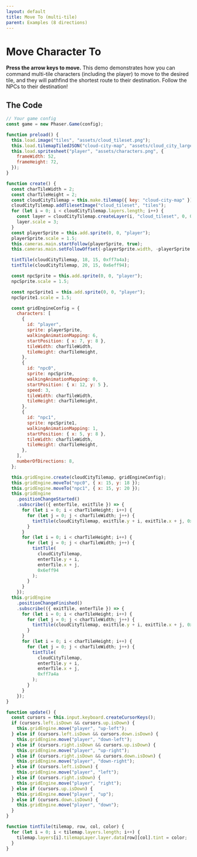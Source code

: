 ```yaml
---
layout: default
title: Move To (multi-tile)
parent: Examples (8 directions)
---
```


# Move Character To

**Press the arrow keys to move.** This demo demonstrates how you can command multi-tile characters (including the player) to move to the desired tile, and they will pathfind the shortest route to their destination. Follow the NPCs to their destination!

<div id="game"></div>

<script src="js/phaser.min.js"></script>
<script src="js/grid-engine-2.23.0.min.js"></script>
<script src="js/getBasicConfig.js"></script>

<script>
  const config = getBasicConfig(preload, create, update);
  const game = new Phaser.Game(config);

  function preload() {
    this.load.image("tiles", "assets/cloud_tileset.png");
    this.load.tilemapTiledJSON("cloud-city-map", "assets/cloud_city_large.json");
    this.load.spritesheet("player", "assets/characters.png", {
      frameWidth: 52,
      frameHeight: 72,
    });
  }

  function create() {
    const charTileWidth = 2;
    const charTileHeight = 2;
    const cloudCityTilemap = this.make.tilemap({ key: "cloud-city-map" });
    cloudCityTilemap.addTilesetImage("cloud_tileset", "tiles");
    for (let i = 0; i < cloudCityTilemap.layers.length; i++) {
      const layer = cloudCityTilemap.createLayer(i, "cloud_tileset", 0, 0);
      layer.scale = 3;
    }
    const playerSprite = this.add.sprite(0, 0, "player");
    playerSprite.scale = 1.5;
    this.cameras.main.startFollow(playerSprite, true);
    this.cameras.main.setFollowOffset(-playerSprite.width, -playerSprite.height);

    tintTile(cloudCityTilemap, 18, 15, 0xff7a4a);
    tintTile(cloudCityTilemap, 20, 15, 0x6eff94);

    const npcSprite = this.add.sprite(0, 0, "player");
    npcSprite.scale = 1.5;

    const npcSprite1 = this.add.sprite(0, 0, "player");
    npcSprite1.scale = 1.5;

    const gridEngineConfig = {
      characters: [
        {
          id: "player",
          sprite: playerSprite,
          walkingAnimationMapping: 6,
          startPosition: {x: 7, y: 8},
          tileWidth: charTileWidth,
          tileHeight: charTileHeight,
        },
        {
          id: "npc0",
          sprite: npcSprite,
          walkingAnimationMapping: 0,
          startPosition: {x: 12, y: 5},
          speed: 3,
          tileWidth: charTileWidth,
          tileHeight: charTileHeight,
        },
        {
          id: "npc1",
          sprite: npcSprite1,
          walkingAnimationMapping: 1,
          startPosition: {x: 5, y: 8},
          tileWidth: charTileWidth,
          tileHeight: charTileHeight,
        },
      ],
      numberOfDirections: 8,
    };

    this.gridEngine.create(cloudCityTilemap, gridEngineConfig);
    this.gridEngine.moveTo("npc0", {x: 15, y: 18});
    this.gridEngine.moveTo("npc1", {x: 15, y: 20});
    this.gridEngine.positionChangeStarted().subscribe(({enterTile, exitTile}) => {
      for (let i=0; i<charTileHeight; i++) {
        for (let j=0; j<charTileWidth; j++) {
          tintTile(cloudCityTilemap, exitTile.y+i, exitTile.x+j, 0xff7a4a);
        }
      }
      for (let i=0; i<charTileHeight; i++) {
        for (let j=0; j<charTileWidth; j++) {
          tintTile(cloudCityTilemap, enterTile.y+i, enterTile.x+j, 0x6eff94);
        }
      }
    });
    this.gridEngine.positionChangeFinished().subscribe(({exitTile, enterTile}) => {
      for (let i=0; i<charTileHeight; i++) {
        for (let j=0; j<charTileWidth; j++) {
          tintTile(cloudCityTilemap, exitTile.y+i, exitTile.x+j, 0xffffff);
        }
      }
      for (let i=0; i<charTileHeight; i++) {
        for (let j=0; j<charTileWidth; j++) {
          tintTile(cloudCityTilemap, enterTile.y+i, enterTile.x+j, 0xff7a4a);
        }
      }
    });
  }

  function update() {
    const cursors = this.input.keyboard.createCursorKeys();
    if (cursors.left.isDown && cursors.up.isDown) {
      this.gridEngine.move("player", "up-left");
    } else if (cursors.left.isDown && cursors.down.isDown) {
      this.gridEngine.move("player", "down-left");
    } else if (cursors.right.isDown && cursors.up.isDown) {
      this.gridEngine.move("player", "up-right");
    } else if (cursors.right.isDown && cursors.down.isDown) {
      this.gridEngine.move("player", "down-right");
    } else if (cursors.left.isDown) {
      this.gridEngine.move("player", "left");
    } else if (cursors.right.isDown) {
      this.gridEngine.move("player", "right");
    } else if (cursors.up.isDown) {
      this.gridEngine.move("player", "up");
    } else if (cursors.down.isDown) {
      this.gridEngine.move("player", "down");
    }
  }

  function tintTile(tilemap, row, col, color) {
    for (let i = 0; i < tilemap.layers.length; i++) {
      tilemap.layers[i].tilemapLayer.layer.data[row][col].tint = color;
    }
  }
</script>

## The Code

```javascript
// Your game config
const game = new Phaser.Game(config);

function preload() {
  this.load.image("tiles", "assets/cloud_tileset.png");
  this.load.tilemapTiledJSON("cloud-city-map", "assets/cloud_city_large.json");
  this.load.spritesheet("player", "assets/characters.png", {
    frameWidth: 52,
    frameHeight: 72,
  });
}

function create() {
  const charTileWidth = 2;
  const charTileHeight = 2;
  const cloudCityTilemap = this.make.tilemap({ key: "cloud-city-map" });
  cloudCityTilemap.addTilesetImage("cloud_tileset", "tiles");
  for (let i = 0; i < cloudCityTilemap.layers.length; i++) {
    const layer = cloudCityTilemap.createLayer(i, "cloud_tileset", 0, 0);
    layer.scale = 3;
  }
  const playerSprite = this.add.sprite(0, 0, "player");
  playerSprite.scale = 1.5;
  this.cameras.main.startFollow(playerSprite, true);
  this.cameras.main.setFollowOffset(-playerSprite.width, -playerSprite.height);

  tintTile(cloudCityTilemap, 18, 15, 0xff7a4a);
  tintTile(cloudCityTilemap, 20, 15, 0x6eff94);

  const npcSprite = this.add.sprite(0, 0, "player");
  npcSprite.scale = 1.5;

  const npcSprite1 = this.add.sprite(0, 0, "player");
  npcSprite1.scale = 1.5;

  const gridEngineConfig = {
    characters: [
      {
        id: "player",
        sprite: playerSprite,
        walkingAnimationMapping: 6,
        startPosition: { x: 7, y: 8 },
        tileWidth: charTileWidth,
        tileHeight: charTileHeight,
      },
      {
        id: "npc0",
        sprite: npcSprite,
        walkingAnimationMapping: 0,
        startPosition: { x: 12, y: 5 },
        speed: 3,
        tileWidth: charTileWidth,
        tileHeight: charTileHeight,
      },
      {
        id: "npc1",
        sprite: npcSprite1,
        walkingAnimationMapping: 1,
        startPosition: { x: 5, y: 8 },
        tileWidth: charTileWidth,
        tileHeight: charTileHeight,
      },
    ],
    numberOfDirections: 8,
  };

  this.gridEngine.create(cloudCityTilemap, gridEngineConfig);
  this.gridEngine.moveTo("npc0", { x: 15, y: 18 });
  this.gridEngine.moveTo("npc1", { x: 15, y: 20 });
  this.gridEngine
    .positionChangeStarted()
    .subscribe(({ enterTile, exitTile }) => {
      for (let i = 0; i < charTileHeight; i++) {
        for (let j = 0; j < charTileWidth; j++) {
          tintTile(cloudCityTilemap, exitTile.y + i, exitTile.x + j, 0xff7a4a);
        }
      }
      for (let i = 0; i < charTileHeight; i++) {
        for (let j = 0; j < charTileWidth; j++) {
          tintTile(
            cloudCityTilemap,
            enterTile.y + i,
            enterTile.x + j,
            0x6eff94
          );
        }
      }
    });
  this.gridEngine
    .positionChangeFinished()
    .subscribe(({ exitTile, enterTile }) => {
      for (let i = 0; i < charTileHeight; i++) {
        for (let j = 0; j < charTileWidth; j++) {
          tintTile(cloudCityTilemap, exitTile.y + i, exitTile.x + j, 0xffffff);
        }
      }
      for (let i = 0; i < charTileHeight; i++) {
        for (let j = 0; j < charTileWidth; j++) {
          tintTile(
            cloudCityTilemap,
            enterTile.y + i,
            enterTile.x + j,
            0xff7a4a
          );
        }
      }
    });
}

function update() {
  const cursors = this.input.keyboard.createCursorKeys();
  if (cursors.left.isDown && cursors.up.isDown) {
    this.gridEngine.move("player", "up-left");
  } else if (cursors.left.isDown && cursors.down.isDown) {
    this.gridEngine.move("player", "down-left");
  } else if (cursors.right.isDown && cursors.up.isDown) {
    this.gridEngine.move("player", "up-right");
  } else if (cursors.right.isDown && cursors.down.isDown) {
    this.gridEngine.move("player", "down-right");
  } else if (cursors.left.isDown) {
    this.gridEngine.move("player", "left");
  } else if (cursors.right.isDown) {
    this.gridEngine.move("player", "right");
  } else if (cursors.up.isDown) {
    this.gridEngine.move("player", "up");
  } else if (cursors.down.isDown) {
    this.gridEngine.move("player", "down");
  }
}

function tintTile(tilemap, row, col, color) {
  for (let i = 0; i < tilemap.layers.length; i++) {
    tilemap.layers[i].tilemapLayer.layer.data[row][col].tint = color;
  }
}
```

